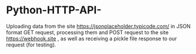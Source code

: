 # Python-HTTP-API-
Uploading data from the site https://jsonplaceholder.typicode.com/ in JSON format GET request, processing them and POST request to the site https://webhook.site , as well as receiving a pickle file response to our request (for testing).
